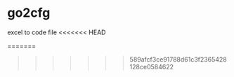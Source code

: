# go2cfg
excel to code file
<<<<<<< HEAD


=======
>>>>>>> 589afcf3ce91788d61c3f2365428128ce0584622
